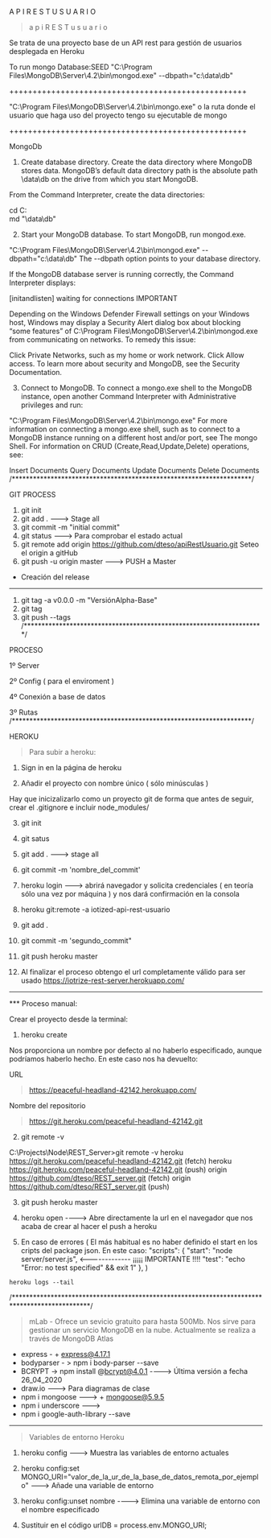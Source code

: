 


A P I    R E S T    U S U A R I O

> a p i  R E S T  u s u a r i o

Se trata de una proyecto base de un API rest para gestión de usuarios desplegada en Heroku



To run mongo Database:SEED
"C:\Program Files\MongoDB\Server\4.2\bin\mongod.exe" --dbpath="c:\data\db"

+++++++++++++++++++++++++++++++++++++++++++++++++++

"C:\Program Files\MongoDB\Server\4.2\bin\mongo.exe" o la ruta donde el usuario que haga uso del proyecto tengo su ejecutable de mongo

+++++++++++++++++++++++++++++++++++++++++++++++++++


MongoDb 


1. Create database directory.
Create the data directory where MongoDB stores data. MongoDB’s default data directory path is the absolute path \data\db on the drive from which you start MongoDB.

From the Command Interpreter, create the data directories:

cd C:\
md "\data\db"


2. Start your MongoDB database.
To start MongoDB, run mongod.exe.

"C:\Program Files\MongoDB\Server\4.2\bin\mongod.exe" --dbpath="c:\data\db"
The --dbpath option points to your database directory.

If the MongoDB database server is running correctly, the Command Interpreter displays:

[initandlisten] waiting for connections
IMPORTANT

Depending on the Windows Defender Firewall settings on your Windows host, Windows may display a Security Alert dialog box about blocking “some features” of C:\Program Files\MongoDB\Server\4.2\bin\mongod.exe from communicating on networks. To remedy this issue:

Click Private Networks, such as my home or work network.
Click Allow access.
To learn more about security and MongoDB, see the Security Documentation.

3. Connect to MongoDB.
To connect a mongo.exe shell to the MongoDB instance, open another Command Interpreter with Administrative privileges and run:

"C:\Program Files\MongoDB\Server\4.2\bin\mongo.exe"
For more information on connecting a mongo.exe shell, such as to connect to a MongoDB instance running on a different host and/or port, see The mongo Shell. For information on CRUD (Create,Read,Update,Delete) operations, see:

Insert Documents
Query Documents
Update Documents
Delete Documents
/********************************************************************/




GIT PROCESS 

1. git init
2. git add .  ---> Stage all
3. git commit -m "initial commit"
4. git status  ---> Para comprobar el estado actual 
5. git remote add origin https://github.com/dteso/apiRestUsuario.git   Seteo el origin a gitHub
6. git push -u origin master ---> PUSH  a Master


- Creación del release
--------------------------------------------------------------------
1. git tag -a v0.0.0 -m "VersiónAlpha-Base"
2. git tag
3. git push --tags
/********************************************************************/



PROCESO 

1º Server

2º Config ( para el enviroment )

4º Conexión a base de datos 

3º Rutas
/********************************************************************/




HEROKU 

> Para subir a heroku:

  1. Sign in en la página de heroku

  2. Añadir el proyecto con nombre único ( sólo minúsculas )

  Hay que inicizalizarlo como un proyecto git
  de forma que antes de seguir, crear el .gitignore
  e incluir node_modules/

  3. git init

  4. git satus

  5. git add . ---> stage all 

  6. git commit -m  'nombre_del_commit'

  7. heroku login ---> abrirá navegador y solicita credenciales ( en teoría sólo una vez por máquina ) y nos dará confirmación en la consola

  8. heroku git:remote -a iotized-api-rest-usuario

  9. git add .

  10. git commit -m 'segundo_commit"

  11. git push heroku master

  12. Al finalizar el proceso obtengo el url completamente válido para ser usado https://iotrize-rest-server.herokuapp.com/ 

---------------------------------------------------------------------------

*** Proceso manual:

  Crear el proyecto desde la terminal:

  1. heroku create

  Nos proporciona un nombre por defecto al no haberlo especificado, aunque podríamos haberlo hecho.
  En este caso nos ha devuelto:

URL                                    
   > https://peaceful-headland-42142.herokuapp.com/ 

Nombre del repositorio 
   > https://git.heroku.com/peaceful-headland-42142.git



  2. git remote -v 

  C:\Projects\Node\REST_Server>git remote -v
  heroku  https://git.heroku.com/peaceful-headland-42142.git (fetch)
  heroku  https://git.heroku.com/peaceful-headland-42142.git (push)
  origin  https://github.com/dteso/REST_server.git (fetch)
  origin  https://github.com/dteso/REST_server.git (push)


  3. git push heroku master

  4. heroku open ----> Abre directamente la url en el navegador que nos acaba de crear al hacer el push a heroku

  5. En caso de errores ( El más habitual es no haber definido el start en los cripts del package json. En este caso: 
    "scripts": {
      "start": "node server/server.js",    <------------- ¡¡¡¡¡ IMPORTANTE !!!!
      "test": "echo \"Error: no test specified\" && exit 1"
    },
  )
    
    heroku logs --tail
/**********************************************************************************************/



> mLab  - Ofrece un sevicio gratuito para hasta 500Mb. Nos sirve para gestionar un servicio MongoDB en la nube.
          Actualmente se realiza a través de MongoDB Atlas



+ express - + express@4.17.1
+ bodyparser - > npm i body-parser --save
+ BCRYPT -> npm install @bcrypt@4.0.1 ----> Última versión a fecha 26_04_2020
+ draw.io ---> Para diagramas de clase
+ npm i mongoose ---> + mongoose@5.9.5
+ npm i underscore ---> 
+ npm i google-auth-library --save


-----------------------------------------------------------------------------------------------


> Variables de entorno Heroku

1. heroku config ---> Muestra las variables de entorno actuales

2. heroku config:set MONGO_URI="valor_de_la_ur_de_la_base_de_datos_remota_por_ejemplo" ---> Añade una variable de entorno 

3. heroku config:unset nombre ----> Elimina una variable de entorno con el nombre especificado

4. Sustituir en el código urlDB = process.env.MONGO_URI;